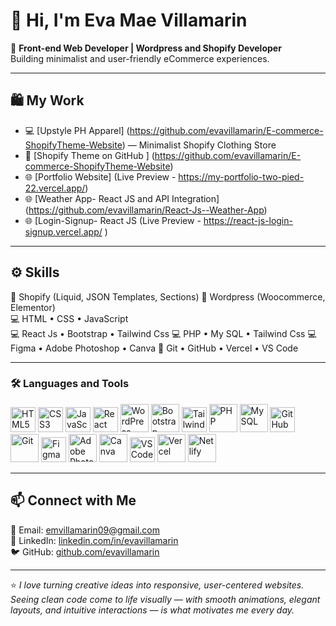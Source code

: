 # 👋 Hi, I'm Eva Mae Villamarin

🎨 **Front-end Web Developer | Wordpress and Shopify Developer**  
Building minimalist and user-friendly eCommerce experiences.

---

## 🛍️ My Work
- 💻 [Upstyle PH Apparel] (https://github.com/evavillamarin/E-commerce-ShopifyTheme-Website) — Minimalist Shopify Clothing Store  
- 🧩 [Shopify Theme on GitHub ] (https://github.com/evavillamarin/E-commerce-ShopifyTheme-Website) 
- 🌐 [Portfolio Website]  (Live Preview - https://my-portfolio-two-pied-22.vercel.app/)
- 🌐 [Weather App- React JS and API Integration] (https://github.com/evavillamarin/React-Js--Weather-App)
- 🌐 [Login-Signup- React JS (Live Preview - https://react-js-login-signup.vercel.app/ )


---

## ⚙️ Skills
💠 Shopify (Liquid, JSON Templates, Sections) 
💠 Wordpress (Woocommerce, Elementor)  
💻 HTML • CSS • JavaScript  
💻 React Js  • Bootstrap • Tailwind Css
💻 PHP  • My SQL • Tailwind Css
💻 Figma • Adobe Photoshop • Canva
🧰 Git • GitHub • Vercel • VS Code

---
### 🛠️ Languages and Tools

<p align="left">
  <img src="https://cdn.jsdelivr.net/gh/devicons/devicon/icons/html5/html5-original.svg" width="40" height="40" alt="HTML5" />
  <img src="https://cdn.jsdelivr.net/gh/devicons/devicon/icons/css3/css3-original.svg" width="40" height="40" alt="CSS3" />
  <img src="https://cdn.jsdelivr.net/gh/devicons/devicon/icons/javascript/javascript-original.svg" width="40" height="40" alt="JavaScript" />
  <img src="https://cdn.jsdelivr.net/gh/devicons/devicon/icons/react/react-original.svg" width="40" height="40" alt="React" />
  <img src="https://cdn.jsdelivr.net/gh/devicons/devicon/icons/wordpress/wordpress-original.svg" width="45" height="45" alt="WordPress" />
  <img src="https://cdn.jsdelivr.net/gh/devicons/devicon/icons/bootstrap/bootstrap-original.svg" width="45" height="45" alt="Bootstrap" />
  <img src="https://cdn.jsdelivr.net/gh/devicons/devicon/icons/tailwindcss/tailwindcss-original.svg" width="40" height="40" alt="Tailwind Css" />
  <img src="https://cdn.jsdelivr.net/gh/devicons/devicon/icons/php/php-original.svg" width="45" height="45" alt="PHP" />
  <img src="https://cdn.jsdelivr.net/gh/devicons/devicon/icons/mysql/mysql-original.svg" width="45" height="45" alt="MySQL" />
  <img src="https://cdn.jsdelivr.net/gh/devicons/devicon/icons/github/github-original.svg" width="40" height="40" alt="GitHub" />
  <img src="https://cdn.jsdelivr.net/gh/devicons/devicon/icons/git/git-original.svg" width="45" height="45" alt="Git" />
  <img src="https://cdn.jsdelivr.net/gh/devicons/devicon/icons/figma/figma-original.svg" width="40" height="40" alt="Figma" />
  <img src="https://cdn.jsdelivr.net/gh/devicons/devicon/icons/photoshop/photoshop-plain.svg" width="45" height="45" alt="Adobe Photoshop" />
  <img src="https://img.icons8.com/color/48/000000/canva.png" width="45" height="45" alt="Canva" />
  <img src="https://cdn.jsdelivr.net/gh/devicons/devicon/icons/vscode/vscode-original.svg" width="40" height="40" alt="VS Code" />
  <img src="https://cdn.jsdelivr.net/gh/devicons/devicon/icons/vercel/vercel-original.svg" width="45" height="45" alt="Vercel" />
  <img src="https://cdn.jsdelivr.net/gh/devicons/devicon/icons/netlify/netlify-original.svg" width="45" height="45" alt="Netlify" />

</p>

---

## 📫 Connect with Me
📧 Email: [emvillamarin09@gmail.com](mailto:emvillamarin09@gmail.com)  
💼 LinkedIn: [linkedin.com/in/evavillamarin](https://linkedin.com/in/evavillamarin)  
🐦 GitHub: [github.com/evavillamarin](https://github.com/evavillamarin)

---

⭐ *I love turning creative ideas into responsive, user-centered websites.
Seeing clean code come to life visually — with smooth animations, elegant layouts, and intuitive interactions — is what motivates me every day.*
